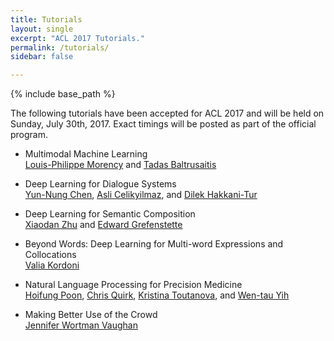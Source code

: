 ```yaml
---
title: Tutorials
layout: single
excerpt: "ACL 2017 Tutorials."
permalink: /tutorials/
sidebar: false

---
```

{% include base_path %}

The following tutorials have been accepted for ACL 2017 and will be held on Sunday, July 30th, 2017. Exact timings will be posted as part of the official program.

- Multimodal Machine Learning<br/>
[Louis-Philippe Morency](https://www.cs.cmu.edu/~morency/) and [Tadas Baltrusaitis](http://www.cl.cam.ac.uk/~tb346/)

- Deep Learning for Dialogue Systems<br/>
[Yun-Nung Chen](http://www.cs.cmu.edu/~yvchen/), [Asli Celikyilmaz](https://www.microsoft.com/en-us/research/people/aslicel/), and [Dilek Hakkani-Tur](https://research.google.com/pubs/104927.html)

- Deep Learning for Semantic Composition<br/>
[Xiaodan Zhu](http://www.xiaodanzhu.com/about.html) and [Edward Grefenstette](http://egrefen.com)

- Beyond Words: Deep Learning for Multi-word Expressions and Collocations<br/>
[Valia Kordoni](https://www.angl.hu-berlin.de/department/staff/kordoni)

- Natural Language Processing for Precision Medicine<br/>
[Hoifung Poon](http://research.microsoft.com/en-us/um/people/hoifung/), [Chris Quirk](https://www.microsoft.com/en-us/research/people/chrisq/), [Kristina Toutanova](https://scholar.google.com/citations?user=9qY7NPEAAAAJ&hl=en), and [Wen-tau Yih](https://www.microsoft.com/en-us/research/people/scottyih/)

- Making Better Use of the Crowd<br/>
[Jennifer Wortman Vaughan](http://www.jennwv.com)

